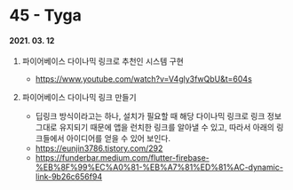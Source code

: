 45 - Tyga
========
#### 2021. 03. 12

1. 파이어베이스 다이나믹 링크로 추천인 시스템 구현
    - <https://www.youtube.com/watch?v=V4gly3fwQbU&t=604s>

2. 파이어베이스 다이나믹 링크 만들기
    - 딥링크 방식이라고는 하나, 설치가 필요할 때 해당 다이나믹 링크로 링크 정보 그대로 유지되기 때문에 앱을 런치한 링크를 알아낼 수 있고, 따라서 아래의 링크들에서 아이디어를 얻을 수 있어 보인다.
    - <https://eunjin3786.tistory.com/292>
    - <https://funderbar.medium.com/flutter-firebase-%EB%8F%99%EC%A0%81-%EB%A7%81%ED%81%AC-dynamic-link-9b26c656f94>

